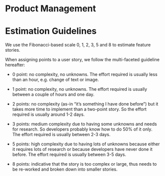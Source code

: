 # Product Management

# Estimation Guidelines

We use the Fibonacci-based scale 0, 1, 2, 3, 5 and 8 to estimate feature stories.

When assigning points to a user story, we follow the multi-faceted guideline hereafter:

- 0 point: no complexity, no unknowns. The effort required is usually less than an hour, e.g. change of text or image.

- 1 point: no complexity, no unknowns. The effort required is usually between a couple of hours and one day.

- 2 points: no complexity (as-in “it’s something I have done before”) but it takes more time to implement than a two-point story. So the effort required is usually around 1-2 days.

- 3 points: medium complexity due to having some unknowns and needs for research. So developers probably know how to do 50% of it only. The effort required is usually between 2-3 days.

- 5 points: high complexity due to having lots of unknowns because either it requires lots of research or because developers have never done it before. The effort required is usually between 3-5 days.

- 8 points: indicative that the story is too complex or large, thus needs to be re-worked and broken down into smaller stories.
